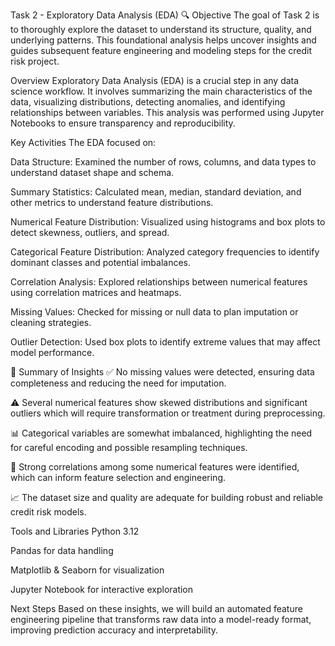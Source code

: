 Task 2 - Exploratory Data Analysis (EDA) 🔍
Objective
The goal of Task 2 is to thoroughly explore the dataset to understand its structure, quality, and underlying patterns. This foundational analysis helps uncover insights and guides subsequent feature engineering and modeling steps for the credit risk project.

Overview
Exploratory Data Analysis (EDA) is a crucial step in any data science workflow. It involves summarizing the main characteristics of the data, visualizing distributions, detecting anomalies, and identifying relationships between variables. This analysis was performed using Jupyter Notebooks to ensure transparency and reproducibility.

Key Activities
The EDA focused on:

Data Structure:
Examined the number of rows, columns, and data types to understand dataset shape and schema.

Summary Statistics:
Calculated mean, median, standard deviation, and other metrics to understand feature distributions.

Numerical Feature Distribution:
Visualized using histograms and box plots to detect skewness, outliers, and spread.

Categorical Feature Distribution:
Analyzed category frequencies to identify dominant classes and potential imbalances.

Correlation Analysis:
Explored relationships between numerical features using correlation matrices and heatmaps.

Missing Values:
Checked for missing or null data to plan imputation or cleaning strategies.

Outlier Detection:
Used box plots to identify extreme values that may affect model performance.

🔑 Summary of Insights
✅ No missing values were detected, ensuring data completeness and reducing the need for imputation.

⚠️ Several numerical features show skewed distributions and significant outliers which will require transformation or treatment during preprocessing.

📊 Categorical variables are somewhat imbalanced, highlighting the need for careful encoding and possible resampling techniques.

🤝 Strong correlations among some numerical features were identified, which can inform feature selection and engineering.

📈 The dataset size and quality are adequate for building robust and reliable credit risk models.

Tools and Libraries
Python 3.12

Pandas for data handling

Matplotlib & Seaborn for visualization

Jupyter Notebook for interactive exploration

Next Steps
Based on these insights, we will build an automated feature engineering pipeline that transforms raw data into a model-ready format, improving prediction accuracy and interpretability.

